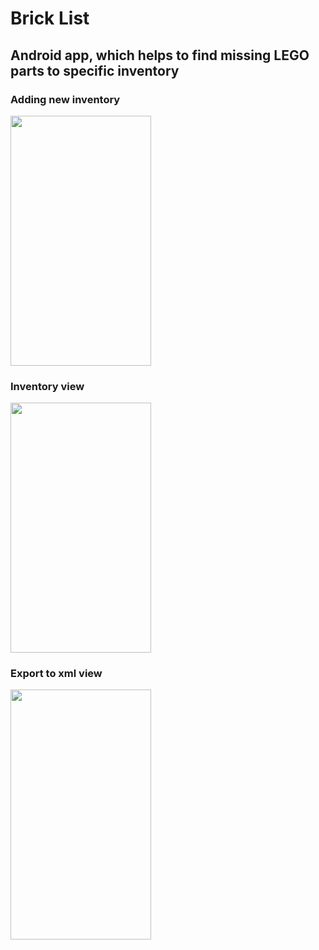 # Brick List
## Android app, which helps to find missing LEGO parts to specific inventory

### Adding new inventory
<img src="/images/app1.jpg" data-canonical-src="/images/app1.jpg" width="225" height="400" />

### Inventory view
<img src="/images/app2.jpg" data-canonical-src="/images/app2.jpg" width="225" height="400" />

### Export to xml view
<img src="/images/app3.jpg" data-canonical-src="/images/app3.jpg" width="225" height="400" />
